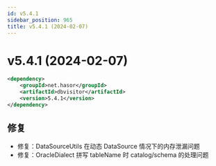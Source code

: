 ```yaml
---
id: v5.4.1
sidebar_position: 965
title: v5.4.1 (2024-02-07)
---
```


# v5.4.1 (2024-02-07)

```xml
<dependency>
    <groupId>net.hasor</groupId>
    <artifactId>dbvisitor</artifactId>
    <version>5.4.1</version>
</dependency>
```

## 修复
- 修复：DataSourceUtils 在动态 DataSource 情况下的内存泄漏问题
- 修复：OracleDialect 拼写 tableName 时 catalog/schema 的处理问题